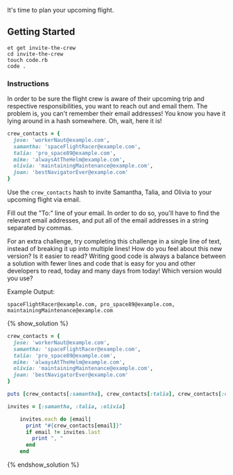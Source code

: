 It's time to plan your upcoming flight.

## Getting Started

```no-highlight
et get invite-the-crew
cd invite-the-crew
touch code.rb
code .
```

### Instructions

In order to be sure the flight crew is aware of their upcoming trip and respective responsibilities, you want to reach out and email them. The problem is, you can't remember their email addresses! You know you have it lying around in a hash somewhere. Oh, wait, here it is!

```ruby
crew_contacts = {
  jose: 'workerNaut@example.com',
  samantha: 'spaceFlightRacer@example.com',
  talia: 'pro_space89@example.com',
  mike: 'alwaysAtTheHelm@example.com',
  olivia: 'maintainingMaintenance@example.com',
  joan: 'bestNavigatorEver@example.com'
}
```

Use the `crew_contacts` hash to invite Samantha, Talia, and Olivia to your upcoming flight via email.

Fill out the "To:" line of your email. In order to do so, you'll have to find the relevant email addresses, and put all of the email addresses in a string separated by commas.

For an extra challenge, try completing this challenge in a single line of text, instead of breaking it up into multiple lines! How do you feel about this new version? Is it easier to read? Writing good code is always a balance between a solution with fewer lines and code that is easy for you and other developers to read, today and many days from today! Which version would you use?

Example Output:

```no-highlight
spaceFlightRacer@example.com, pro_space89@example.com, maintainingMaintenance@example.com
```

{% show_solution %}
```ruby
crew_contacts = {
  jose: 'workerNaut@example.com',
  samantha: 'spaceFlightRacer@example.com',
  talia: 'pro_space89@example.com',
  mike: 'alwaysAtTheHelm@example.com',
  olivia: 'maintainingMaintenance@example.com',
  joan: 'bestNavigatorEver@example.com'
}

puts [crew_contacts[:samantha], crew_contacts[:talia], crew_contacts[:olivia]].join(', ')
```

```ruby
invites = [:samantha, :talia, :olivia]

	invites.each do |email|
	  print "#{crew_contacts[email]}"
	  if email != invites.last
	    print ", "
	  end
	end
```
{% endshow_solution %}

